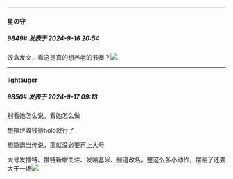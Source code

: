 ﻿
*****

####  星の守  
##### 9849#       发表于 2024-9-16 20:54

饭盒发文，看这是真的想养老的节奏？<img src="https://static.saraba1st.com/image/smiley/face2017/002.png" referrerpolicy="no-referrer">


*****

####  lightsuger  
##### 9850#       发表于 2024-9-17 09:13

别看她怎么说，看她怎么做

想摆烂收钱待holo就行了

想隐退当传说，那就没必要再上大号

大号发推特、推特新增关注、发哈基米、频道改名，整这么多小动作，摆明了还要大干一场<img src="https://static.saraba1st.com/image/smiley/face2017/067.png" referrerpolicy="no-referrer">

